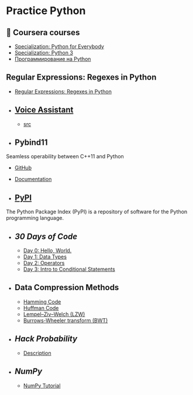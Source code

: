 # Practice Python

## 🔹 Coursera courses

- [Specialization: Python for Everybody](https://github.com/ElizaLo/Practice-Python/tree/master/Python%20for%20Everybody)
- [Specialization: Python 3](https://github.com/ElizaLo/Practice-Python/tree/master/Python%203%20Programming)
- [Программирование на Python](https://github.com/ElizaLo/Practice-Python/tree/master/Programming%20on%20Python%20Course)

## Regular Expressions: Regexes in Python

   - [Regular Expressions: Regexes in Python](https://realpython.com/regex-python/)

- ## [Voice Assistant](https://github.com/ElizaLo/Practice-Python/tree/master/Voice%20Assistant)

  - [src](https://github.com/ElizaLo/Practice-Python/blob/master/Voice%20Assistant/src/main.py)

- ## Pybind11

 Seamless operability between C++11 and Python
 
   - [GitHub](https://github.com/pybind/pybind11)
   - [Documentation](https://pybind11.readthedocs.io/en/master/)
   
- ## [PyPI](https://pypi.org)

The Python Package Index (PyPI) is a repository of software for the Python programming language.

- ## *30 Days of Code*

  - [Day 0: Hello, World.](https://www.hackerrank.com/challenges/30-hello-world/problem)
  - [Day 1: Data Types](https://www.hackerrank.com/challenges/30-data-types/problem)
  - [Day 2: Operators](https://www.hackerrank.com/challenges/30-operators/problem)
  - [Day 3: Intro to Conditional Statements](https://www.hackerrank.com/challenges/30-conditional-statements/problem)
  
- ## Data Compression Methods
  -  [Hamming Code](https://github.com/ElizaLo/Practice-Python/blob/master/Data%20Compression%20Methods/Hamming%20Code/Hamming_code.ipynb)
  - [Huffman Code](https://github.com/ElizaLo/Practice-Python/blob/master/Data%20Compression%20Methods/Huffman%20Code/Huffman_code.ipynb)
  - [Lempel–Ziv–Welch (LZW)](https://github.com/ElizaLo/Practice-Python/blob/master/Data%20Compression%20Methods/Lempel–Ziv–Welch%20(LZW)%20algorithm/LZW.ipynb)
  - [Burrows-Wheeler transform (BWT)](https://github.com/ElizaLo/Practice-Python/blob/master/Data%20Compression%20Methods/Burrows–Wheeler%20transform/BWT.ipynb)

- ## *Hack Probability*
  - [Description](https://github.com/ElizaLo/Practice/blob/master/Hack%20Probability/Lab3.pdf)

- ## *NumPy*
  - [NumPy Tutorial](https://www.youtube.com/watch?v=8JfDAm9y_7s)
